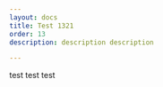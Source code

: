 ```yaml
---
layout: docs
title: Test 1321
order: 13
description: description description

---
```



test test test